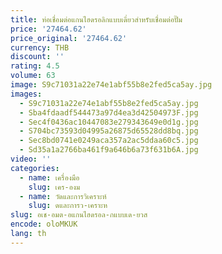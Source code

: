 ```yaml
---
title: ท่อเชื่อมต่อแกนไฮดรอลิกแบบเดี่ยวสําหรับเชื่อมต่อปั๊ม
price: '27464.62'
price_original: '27464.62'
currency: THB
discount: ''
rating: 4.5
volume: 63
image: S9c71031a22e74e1abf55b8e2fed5ca5ay.jpg
images:
  - S9c71031a22e74e1abf55b8e2fed5ca5ay.jpg
  - Sba4fdaadf544473a97d4ea3d42504973F.jpg
  - Sec4f0436ac10447083e279343649e0d1g.jpg
  - S704bc73593d04995a26875d65528dd8bq.jpg
  - Sec8bd0741e0249aca357a2ac5ddaa60c5.jpg
  - Sd35a1a2766ba461f9a646b6a73f631b6A.jpg
video: ''
categories:
  - name: เครื่องมือ
    slug: เคร-องม
  - name: วัดและการวิเคราะห์
    slug: ดและการว-เคราะห
slug: อเช-อมต-อแกนไฮดรอล-กแบบเด-ยวส
encode: oloMKUK
lang: th
---
```

  